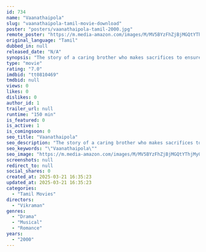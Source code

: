 ```yaml
---
id: 734
name: "Vaanathaipola"
slug: "vaanathaipola-tamil-movie-download"
poster: "posters/vaanathaipola-tamil-2000.jpg"
remote_poster: "https://m.media-amazon.com/images/M/MV5BYzFhZjBjMGQtYThjMy00ZTFhLTk1YWUtMWNjMzEyOTNhNWY3XkEyXkFqcGdeQXVyMTY0MDk0NjE3._V1_SX300.jpg"
original_language: "Tamil"
dubbed_in: null
released_date: "N/A"
synopsis: "The story of a caring brother who makes sacrifices to ensure his three younger brothers succeed in life."
type: "movie"
rating: "7.0"
imdbid: "tt0810469"
tmdbid: null
views: 0
likes: 0
dislikes: 0
author_id: 1
trailer_url: null
runtime: "150 min"
is_featured: 0
is_active: 1
is_comingsoon: 0
seo_title: "Vaanathaipola"
seo_description: "The story of a caring brother who makes sacrifices to ensure his three younger brothers succeed in life."
seo_keywords: "\"Vaanathaipola\""
seo_image: "https://m.media-amazon.com/images/M/MV5BYzFhZjBjMGQtYThjMy00ZTFhLTk1YWUtMWNjMzEyOTNhNWY3XkEyXkFqcGdeQXVyMTY0MDk0NjE3._V1_SX300.jpg"
screenshots: null
redirect_to: null
social_shares: 0
created_at: 2025-03-21 16:35:23
updated_at: 2025-03-21 16:35:23
categories:
  - "Tamil Movies"
directors:
  - "Vikraman"
genres:
  - "Drama"
  - "Musical"
  - "Romance"
years:
  - "2000"
---
```

